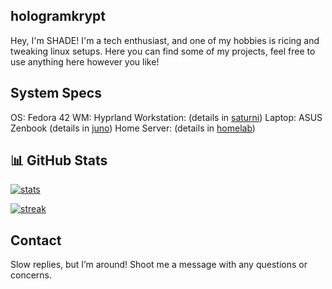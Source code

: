 ## hologramkrypt

Hey, I'm SHADE! I'm a tech enthusiast, and one of my hobbies is ricing and tweaking linux setups. Here you can find some of my projects, feel free to use anything here however you like!

## System Specs
OS: Fedora 42
WM: Hyprland
Workstation: (details in [saturni]())
Laptop: ASUS Zenbook (details in [juno]())
Home Server: (details in [homelab]())

## 📊 GitHub Stats

[![stats](https://github-profile-summary-cards.vercel.app/api/cards/stats?username=hologramkrypt&theme=tokyonight)](https://github.com/anuraghazra/github-readme-stats)

[![streak](https://github-readme-stats.vercel.app/api?username=hologramkrypt&show_icons=true&theme=tokyonight&hide_border=true)](https://git.io/streak-stats)

## Contact

Slow replies, but I’m around! Shoot me a message with any questions or concerns.


